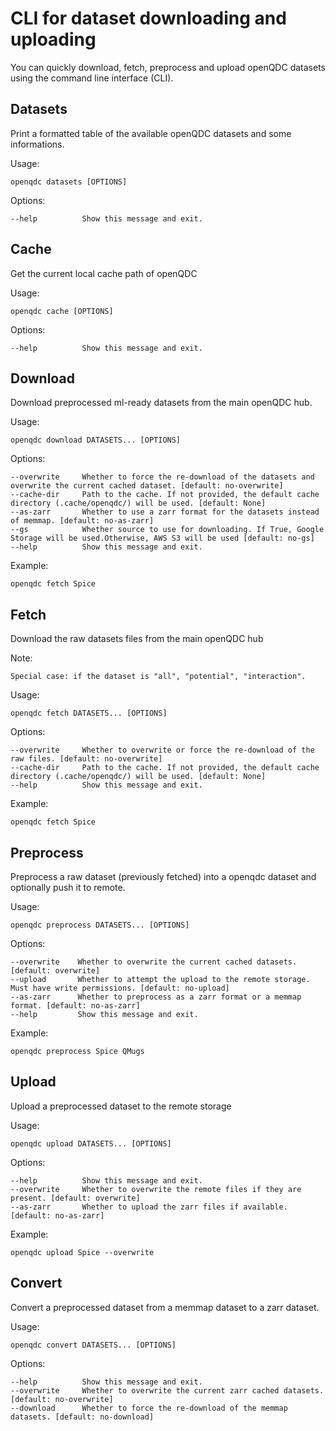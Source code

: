 # CLI for dataset downloading and uploading
You can quickly download, fetch, preprocess and upload openQDC datasets using the command line interface (CLI).

## Datasets
Print a formatted table of the available openQDC datasets and some informations. 

Usage:

    openqdc datasets [OPTIONS] 

Options:

    --help          Show this message and exit.    

## Cache
Get the current local cache path of openQDC 

Usage:

    openqdc cache [OPTIONS]

Options:

    --help          Show this message and exit.    


## Download
Download preprocessed ml-ready datasets from the main openQDC hub.

Usage:

    openqdc download DATASETS... [OPTIONS] 

Options:

    --overwrite     Whether to force the re-download of the datasets and overwrite the current cached dataset. [default: no-overwrite]
    --cache-dir     Path to the cache. If not provided, the default cache directory (.cache/openqdc/) will be used. [default: None] 
    --as-zarr       Whether to use a zarr format for the datasets instead of memmap. [default: no-as-zarr]
    --gs            Whether source to use for downloading. If True, Google Storage will be used.Otherwise, AWS S3 will be used [default: no-gs] 
    --help          Show this message and exit.   

Example:

    openqdc fetch Spice  

## Fetch
Download the raw datasets files from the main openQDC hub

Note:

    Special case: if the dataset is "all", "potential", "interaction".   

Usage:

    openqdc fetch DATASETS... [OPTIONS] 

Options:

    --overwrite     Whether to overwrite or force the re-download of the raw files. [default: no-overwrite]
    --cache-dir     Path to the cache. If not provided, the default cache directory (.cache/openqdc/) will be used. [default: None]
    --help          Show this message and exit.    

Example:

    openqdc fetch Spice 

## Preprocess
Preprocess a raw dataset (previously fetched) into a openqdc dataset and optionally push it to remote.

Usage:

    openqdc preprocess DATASETS... [OPTIONS] 

Options:

    --overwrite    Whether to overwrite the current cached datasets. [default: overwrite]
    --upload       Whether to attempt the upload to the remote storage. Must have write permissions. [default: no-upload]      
    --as-zarr      Whether to preprocess as a zarr format or a memmap format. [default: no-as-zarr]
    --help         Show this message and exit.  

Example:

    openqdc preprocess Spice QMugs

## Upload
Upload a preprocessed dataset to the remote storage

Usage:

    openqdc upload DATASETS... [OPTIONS] 

Options:

    --help          Show this message and exit.    
    --overwrite     Whether to overwrite the remote files if they are present. [default: overwrite] 
    --as-zarr       Whether to upload the zarr files if available. [default: no-as-zarr]    

Example:

    openqdc upload Spice --overwrite      

## Convert
Convert a preprocessed dataset from a memmap dataset to a zarr dataset.  

Usage:

    openqdc convert DATASETS... [OPTIONS] 

Options:

    --help          Show this message and exit.
    --overwrite     Whether to overwrite the current zarr cached datasets. [default: no-overwrite] 
    --download      Whether to force the re-download of the memmap datasets. [default: no-download] 
